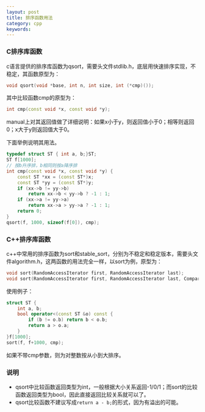 ```yaml
---
layout: post
title: 排序函数用法
category: cpp
keywords:
---
```


### C排序库函数

c语言提供的排序库函数为qsort，需要头文件stdlib.h，底层用快速排序实现，不稳定，其函数原型为：

```cpp
void qsort(void *base, int n, int size, int (*cmp)());
```

其中比较函数cmp的原型为：

```cpp
int cmp(const void *x, const void *y);
```

manual上对其返回值做了详细说明：如果x小于y，则返回值小于0；相等则返回0；x大于y则返回值大于0。

下面举例说明其用法。

```cpp
typedef struct ST { int a, b;}ST;
ST f[1000];
// 按b升序排，b相同则按a降序排
int cmp(const void *x, const void *y) {
    const ST *xx = (const ST*)x;
    const ST *yy = (const ST*)y;
    if (xx->b != yy->b)
        return xx->b < yy->b ? -1 : 1;
    if (xx->a != yy->a)
        return xx->a > yy->a ? -1 : 1;
    return 0;
}
qsort(f, 1000, sizeof(f[0]), cmp);
```

### C++排序库函数

c++中常用的排序函数为sort和stable_sort，分别为不稳定和稳定版本，需要头文件algorithm.h，这两函数的用法完全一样，以sort为例，原型为：

```cpp
void sort(RandomAccessIterator first, RandomAccessIterator last);
void sort(RandomAccessIterator first, RandomAccessIterator last, Compare cmp);
```

使用例子：

```cpp
struct ST {
    int a, b;
    bool operator<(const ST &o) const {
        if (b != o.b) return b < o.b;
        return a > o.a;
    }
}f[1000];
sort(f, f+1000, cmp);
```

如果不带cmp参数，则为对整数按从小到大排序。

### 说明

- qsort中比较函数返回类型为int，一般根据大小关系返回-1/0/1；而sort的比较函数返回类型为bool，因此直接返回比较关系就可以了。
- qsort比较函数不建议写成`return a - b;`的形式，因为有溢出的可能。

